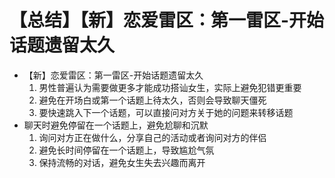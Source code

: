 # 【总结】【新】恋爱雷区：第一雷区-开始话题遗留太久

-   【新】恋爱雷区：第一雷区-开始话题遗留太久
    1.  男性普遍认为需要做更多才能成功搭讪女生，实际上避免犯错更重要
    2.  避免在开场白或第一个话题上待太久，否则会导致聊天僵死
    3.  要快速跳入下一个话题，可以直接问对方关于她的问题来转移话题
-   聊天时避免停留在一个话题上，避免尬聊和沉默
    1.  询问对方正在做什么，分享自己的活动或者询问对方的伴侣
    2.  避免长时间停留在一个话题上，导致尴尬气氛
    3.  保持流畅的对话，避免女生失去兴趣而离开